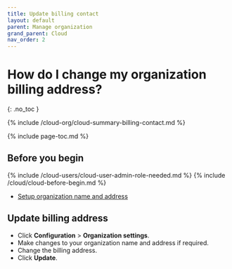 ```yaml
---
title: Update billing contact
layout: default
parent: Manage organization
grand_parent: Cloud
nav_order: 2
---
```


# How do I change my organization billing address?
{: .no_toc }

{% include /cloud-org/cloud-summary-billing-contact.md %}

{% include page-toc.md %}

## Before you begin

{% include /cloud-users/cloud-user-admin-role-needed.md %}
{% include /cloud/cloud-before-begin.md %}
* [Setup organization name and address](/cloud/cloud-configuration/cloud-org-address)

## Update billing address

* Click **Configuration** > **Organization settings**.
* Make changes to your organization name and address if required.
* Change the billing address.
* Click **Update**.
